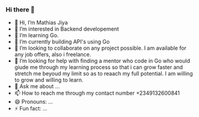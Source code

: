 ### Hi there 👋
- 👋 Hi, I’m Mathias Jiya
- 👀 I’m interested in Backend developement
- 🌱 I’m learning Go.
- 🔭 I’m currently building API's using Go
- 👯 I’m looking to collaborate on any project possible. I am available for any job offers, also i freelance.
- 🤔 I’m looking for help with finding a mentor who code in Go who would giude me through my learning process so that i can grow faster and stretch me beyoud my limit so as to reaach my full potential. I am willing to grow and willing to learn.
- 💬 Ask me about ...
- 📫 How to reach me through my contact number +2349132600841
- 😄 Pronouns: ...
- ⚡ Fun fact: ...


